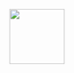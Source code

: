 <div id="header" align="center">
  <img src="https://i.giphy.com/media/v1.Y2lkPTc5MGI3NjExZHFqOHJjcHBkbXlyanhrNjV1cDVxeDhwMWl3eGcyNjg2aHIxajBjYSZlcD12MV9pbnRlcm5hbF9naWZfYnlfaWQmY3Q9Zw/1C8bHHJturSx2/giphy.gif" width="100"/>
</div>
